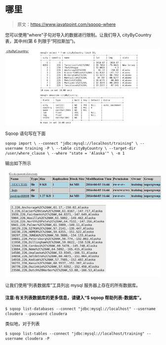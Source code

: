 # 哪里

> 原文：<https://www.javatpoint.com/sqoop-where>

您可以使用“where”子句对导入的数据进行限制。让我们导入 cityByCountry 表，其中州(第 6 列限于“阿拉斯加”)。

![Sqoop MySQL where clause](img/9bdfe1e56eebc4f8d01deb443a012372.png)

Sqoop 语句写在下面

```
sqoop import \ --connect "jdbc:mysql://localhost/training" \ --username training -P \ --table cityByCountry \ --target-dir /user/where_clause \ --where "state = 'Alaska'" \ -m 1
```

输出如下所示

![Sqoop MySQL where output](img/3b7d12bbbb216d61b51efbc09f959852.png)

让我们使用“列表数据库”工具列出 mysql 服务器上存在的所有数据库。

#### 注意:有关列表数据库的更多信息，请键入“$ sqoop 帮助列表-数据库”。

```
$ sqoop list-databases --connect "jdbc:mysql://localhost" --username cloudera --password cloudera

```

类似地，对于列表

```
$ sqoop list-tables --connect "jdbc:mysql://localhost/training" --username cloudera -P

```